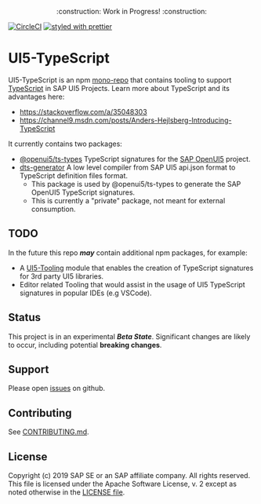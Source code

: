 <p align="center">
    :construction: Work in Progress! :construction:
</p>

[![CircleCI](https://circleci.com/gh/SAP/ui5-typescript.svg?style=svg)](https://circleci.com/gh/SAP/ui5-typescript)
[![styled with prettier](https://img.shields.io/badge/styled_with-prettier-ff69b4.svg)](https://github.com/prettier/prettier)

# UI5-TypeScript

UI5-TypeScript is an npm [mono-repo][mono-repo] that contains tooling to support [TypeScript][typescript] in SAP UI5 Projects.
Learn more about TypeScript and its advantages here:

- https://stackoverflow.com/a/35048303
- https://channel9.msdn.com/posts/Anders-Hejlsberg-Introducing-TypeScript

It currently contains two packages:

- [@openui5/ts-types](./packages/ts-types) TypeScript signatures for the [SAP OpenUI5][openui5] project.
- [dts-generator](./packages/dts-generator) A low level compiler from SAP UI5 api.json format to TypeScript definition files format.
  - This package is used by @openui5/ts-types to generate the SAP OpenUI5 TypeScript signatures.
  - This is currently a "private" package, not meant for external consumption.

## TODO

In the future this repo **_may_** contain additional npm packages, for example:

- A [UI5-Tooling][ui5-tooling] module that enables the creation of TypeScript signatures for 3rd party UI5 libraries.
- Editor related Tooling that would assist in the usage of UI5 TypeScript signatures in popular IDEs (e.g VSCode).

## Status

This project is in an experimental **_Beta State_**. Significant changes are likely to occur,
including potential **breaking changes**.

## Support

Please open [issues](https://github.com/SAP/ui5-typescript/issues) on github.

## Contributing

See [CONTRIBUTING.md](./CONTRIBUTING.md).

## License

Copyright (c) 2019 SAP SE or an SAP affiliate company. All rights reserved.
This file is licensed under the Apache Software License, v. 2 except as noted otherwise in the [LICENSE file](./LICENSE).

[typescript]: https://www.typescriptlang.org/
[mono-repo]: https://github.com/babel/babel/blob/master/doc/design/monorepo.md
[openui5]: https://openui5.org/
[ui5-tooling]: https://github.com/SAP/ui5-tooling
